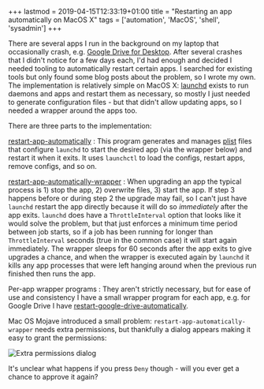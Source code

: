 +++
lastmod = 2019-04-15T12:33:19+01:00
title = "Restarting an app automatically on MacOS X"
tags = ['automation', 'MacOS', 'shell', 'sysadmin']
+++

There are several apps I run in the background on my laptop that occasionally
crash, e.g. [Google Drive for Desktop](https://www.google.com/drive/download/).
After several crashes that I didn't notice for a few days each, I'd had enough
and decided I needed tooling to automatically restart certain apps. I searched
for existing tools but only found some blog posts about the problem, so I wrote
my own. The implementation is relatively simple on MacOS X:
[launchd](https://developer.apple.com/library/archive/documentation/MacOSX/Conceptual/BPSystemStartup/Chapters/CreatingLaunchdJobs.html)
exists to run daemons and apps and restart them as necessary, so mostly I just
needed to generate configuration files - but that didn't allow updating apps, so
I needed a wrapper around the apps too.

There are three parts to the implementation:

[restart-app-automatically](https://github.com/tobinjt/bin/blob/master/restart-app-automatically)
: This program generates and manages
[plist](https://en.wikipedia.org/wiki/Property_list) files that configure
`launchd` to start the desired app (via the wrapper below) and restart it when
it exits. It uses `launchctl` to load the configs, restart apps, remove configs,
and so on.

[restart-app-automatically-wrapper](https://github.com/tobinjt/bin/blob/master/restart-app-automatically-wrapper)
: When upgrading an app the typical process is 1) stop the app, 2) overwrite
files, 3) start the app. If step 3 happens before or during step 2 the upgrade
may fail, so I can't just have `launchd` restart the app directly because it
will do so _immediately_ after the app exits. `launchd` does have a
`ThrottleInterval` option that looks like it would solve the problem, but that
just enforces a minimum time period between job starts, so if a job has been
running for longer than `ThrottleInterval` seconds (true in the common case) it
will start again immediately. The wrapper sleeps for 60 seconds after the app
exits to give upgrades a chance, and when the wrapper is executed again by
`launchd` it kills any app processes that were left hanging around when the
previous run finished then runs the app.

Per-app wrapper programs
: They aren't strictly necessary, but for ease of use and consistency I have a
small wrapper program for each app, e.g. for Google Drive I have
[restart-google-drive-automatically](https://github.com/tobinjt/bin/blob/master/restart-google-drive-automatically).

Mac OS Mojave introduced a small problem: `restart-app-automatically-wrapper`
needs extra permissions, but thankfully a dialog appears making it easy to grant
the permissions:

![Extra permissions
dialog](/images/restart-app-automatically-wrapper_extra-permissions-dialog.png)

It's unclear what happens if you press `Deny` though - will you ever get a
chance to approve it again?
